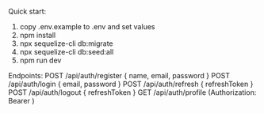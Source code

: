 Quick start:
1. copy .env.example to .env and set values
2. npm install
3. npx sequelize-cli db:migrate
4. npx sequelize-cli db:seed:all
5. npm run dev


Endpoints:
POST /api/auth/register { name, email, password }
POST /api/auth/login { email, password }
POST /api/auth/refresh { refreshToken }
POST /api/auth/logout { refreshToken }
GET /api/auth/profile (Authorization: Bearer <token>)